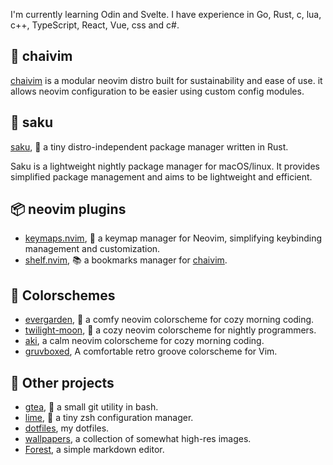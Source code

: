 I'm currently learning Odin and Svelte.
I have experience in Go, Rust, c, lua, c++, TypeScript, React, Vue, css and c#.

## :tea: chaivim

[chaivim](https://github.com/comfysage/chaivim) is a modular neovim distro built for sustainability and ease of use. it allows neovim configuration to be easier using custom config modules.

## :seedling: saku

[saku](https://github.com/comfysage/saku), :seedling: a tiny distro-independent package manager written in Rust.

Saku is a lightweight nightly package manager for macOS/linux.
It provides simplified package management and aims to be lightweight and efficient.

## :package: neovim plugins

- [keymaps.nvim](https://github.com/comfysage/keymaps.nvim), :tangerine: a keymap manager for Neovim, simplifying keybinding management and customization.
- [shelf.nvim](https://github.com/comfysage/shelf.nvim), :books: a bookmarks manager for [chaivim](https://github.com/comfysage/chaivim).

## :art: Colorschemes

- [evergarden](https://github.com/comfysage/evergarden), :rose: a comfy neovim colorscheme for cozy morning coding.
- [twilight-moon](https://github.com/comfysage/twilight-moon), :evergreen_tree: a cozy neovim colorscheme for nightly programmers.
- [aki](https://github.com/comfysage/aki), a calm neovim colorscheme for cozy morning coding.
- [gruvboxed](https://github.com/comfysage/gruvboxed), A comfortable retro groove colorscheme for Vim.

## :rocket: Other projects

- [gtea](https://github.com/comfysage/gtea), :tea: a small git utility in bash.
- [lime](https://github.com/comfysage/lime), :lemon: a tiny zsh configuration manager.
- [dotfiles](https://github.com/comfysage/dotfiles/), my dotfiles.
- [wallpapers](https://github.com/comfysage/wallpapers/), a collection of somewhat high-res images.
- [Forest](https://github.com/comfysage/Forest/), a simple markdown editor.
